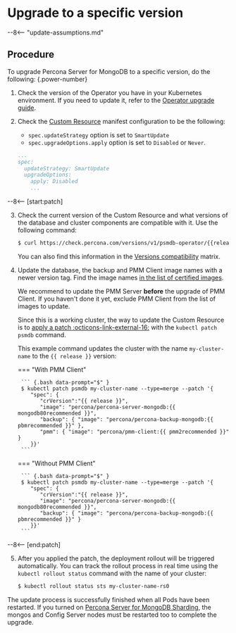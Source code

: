 # Upgrade to a specific version

--8<-- "update-assumptions.md"

## Procedure

To upgrade Percona Server for MongoDB to a specific version, do the following:
{.power-number}

1. Check the version of the Operator you have in your Kubernetes environment. If you need to update it, refer to the [Operator upgrade guide](update-operator.md).

2. Check the [Custom Resource](operator.md) manifest configuration to be the following:

    * `spec.updateStrategy` option is set to `SmartUpdate`
    * `spec.upgradeOptions.apply` option is set to `Disabled` or `Never`.
    
    ```yaml
    ...
    spec:
      updateStrategy: SmartUpdate
      upgradeOptions:
        apply: Disabled
        ...
    ```
--8<-- [start:patch]

3. Check the current version of the Custom Resource and what versions of the database and cluster components are compatible with it. Use the following command:

    ``` {.bash data-prompt="$" }
    $ curl https://check.percona.com/versions/v1/psmdb-operator/{{release}} |jq -r '.versions[].matrix'
    ```

    You can also find this information in the [Versions compatibility](versions.md) matrix.

4. Update the database, the backup and PMM Client image names with a newer version tag. Find the image names [in the list of certified images](images.md).

    We recommend to update the PMM Server **before** the upgrade of PMM Client. If you haven't done it yet, exclude PMM Client from the list of images to update.

    Since this is a working cluster, the way to update the Custom Resource is to [apply a patch  :octicons-link-external-16:](https://kubernetes.io/docs/tasks/run-application/update-api-object-kubectl-patch/) with the `kubectl patch psmdb` command.

    This example command updates the cluster with the name `my-cluster-name` to the `{{ release }}` version:

    === "With PMM Client"

        ``` {.bash data-prompt="$" }
        $ kubectl patch psmdb my-cluster-name --type=merge --patch '{
           "spec": {
              "crVersion":"{{ release }}",
              "image": "percona/percona-server-mongodb:{{ mongodb80recommended }}",
              "backup": { "image": "percona/percona-backup-mongodb:{{ pbmrecommended }}" },
              "pmm": { "image": "percona/pmm-client:{{ pmm2recommended }}" }
           }}'
        ```

    === "Without PMM Client"

        ``` {.bash data-prompt="$" }
        $ kubectl patch psmdb my-cluster-name --type=merge --patch '{
           "spec": {
              "crVersion":"{{ release }}",
              "image": "percona/percona-server-mongodb:{{ mongodb80recommended }}",
              "backup": { "image": "percona/percona-backup-mongodb:{{ pbmrecommended }}" }
           }}'
        ```

--8<-- [end:patch]

5. After you applied the patch, the deployment rollout will be triggered automatically.
    You can track the rollout process in real time using the
    `kubectl rollout status` command with the name of your cluster:

    ``` {.bash data-prompt="$" }
    $ kubectl rollout status sts my-cluster-name-rs0
    ```


The update process is successfully finished when all Pods have been restarted. If you turned on [Percona Server for MongoDB Sharding](sharding.md), the mongos and Config Server nodes must be restarted too to complete the upgrade.